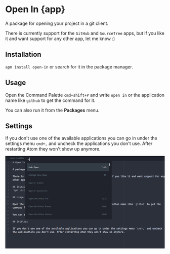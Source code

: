 # Open In {app}

A package for opening your project in a git client.

There is currently support for the `GitHub` and `SourceTree` apps, but if you like it and want support for any other app, let me know :)

## Installation
`apm install open-in` or search for it in the package manager.

## Usage

Open the Command Palette `cmd+shift+P` and write `open in` or the application name like `github` to get the command for it.

You can also run it from the **Packages** menu.

## Settings

If you don't use one of the available applications you can go in under the settings menu `cmd+,` and uncheck the applications you don't use. After restarting Atom they won't show up anymore.


![Open In](open-in.gif)